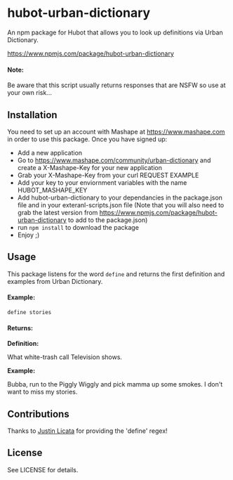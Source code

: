# hubot-urban-dictionary
An npm package for Hubot that allows you to look up definitions via Urban Dictionary.

https://www.npmjs.com/package/hubot-urban-dictionary

#### Note:
Be aware that this script usually returns responses that are NSFW so use at your
own risk...

## Installation
You need to set up an account with Mashape at https://www.mashape.com in order
to use this package. Once you have signed up:

* Add a new application
* Go to https://www.mashape.com/community/urban-dictionary and create a
  X-Mashape-Key for your new application
* Grab your X-Mashape-Key from your curl REQUEST EXAMPLE
* Add your key to your enviornment variables with the name HUBOT_MASHAPE_KEY
* Add hubot-urban-dictionary to your dependancies in the package.json file and
  in your exteranl-scripts.json file (Note that you will also need to grab the
  latest version from https://www.npmjs.com/package/hubot-urban-dictionary to
  add to the package.json)
* run `npm install` to download the package
* Enjoy ;)

## Usage
This package listens for the word `define` and returns the first definition and
examples from Urban Dictionary.

#### Example:
`define stories`

#### Returns:
**Definition:**

What white-trash call Television shows.

**Example:**

Bubba, run to the Piggly Wiggly and pick mamma up some smokes. I don't want to
miss my stories.

## Contributions
Thanks to [Justin Licata](https://github.com/licatajustin) for providing the
'define' regex!

## License
See LICENSE for details.
